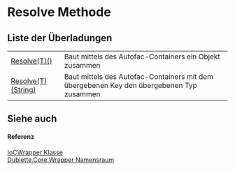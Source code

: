 # Resolve Methode


## Liste der Überladungen
<table>
<tr>
<td><a href="M_Dublette_Core_Wrapper_IoCWrapper_Resolve__1.md">Resolve(T)()</a></td>
<td>Baut mittels des Autofac-Containers ein Objekt zusammen</td></tr>
<tr>
<td><a href="M_Dublette_Core_Wrapper_IoCWrapper_Resolve__1_1.md">Resolve(T)(String)</a></td>
<td>Baut mittels des Autofac-Containers mit dem übergebenen Key den übergebenen Typ zusammen</td></tr>
</table>

## Siehe auch


#### Referenz
<a href="T_Dublette_Core_Wrapper_IoCWrapper.md">IoCWrapper Klasse</a>  
<a href="N_Dublette_Core_Wrapper.md">Dublette.Core.Wrapper Namensraum</a>  
